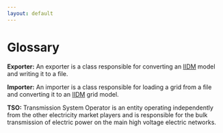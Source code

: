 ```yaml
---
layout: default
---
```


# Glossary

<a class="heading" id="exporter"/>**Exporter:** An exporter is a class responsible for converting an [IIDM](./grid/model/index.md) model and writing it to a file.

<a class="heading" id="importer"/>**Importer:** An importer is a class responsible for loading a grid from a file and converting it to an [IIDM](./grid/model/index.md) grid model.

<a class="heading" id="tso"/>**TSO:** Transmission System Operator is an entity operating independently from the other electricity market players and is responsible for the bulk transmission of electric power on the main high voltage electric networks.
